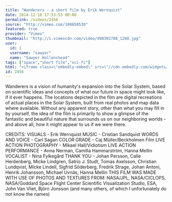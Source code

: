 ```yaml
---
title: "Wanderers - a short film by Erik Wernquist"
date: 2014-12-10 17:53:53 00:00
permalink: /videos/2456
source: "http://vimeo.com/108650530"
featured: true
provider: "Vimeo"
thumbnail: "http://i.vimeocdn.com/video/498302788_1280.jpg"
user:
  id: 1
  username: "sawyer"
  name: "Sawyer Hollenshead"
tags: ["space","short film","sci-fi"]
html: "<iframe class=\"embedly-embed\" src=\"//cdn.embedly.com/widgets/media.html?src=http%3A%2F%2Fplayer.vimeo.com%2Fvideo%2F108650530&wmode=transparent&src_secure=1&url=http%3A%2F%2Fvimeo.com%2F108650530&image=http%3A%2F%2Fi.vimeocdn.com%2Fvideo%2F498302788_1280.jpg&key=daaebf4d9cdd46779200162d0ca86e20&type=text%2Fhtml&schema=vimeo\" width=\"1920\" height=\"816\" scrolling=\"no\" frameborder=\"0\" allowfullscreen></iframe>"
id: 2456
---
```


Wanderers is a vision of humanity's expansion into the Solar System, based on scientific ideas and concepts of what our future in space might look like, if it ever happens. The locations depicted in the film are digital recreations of actual places in the Solar System, built from real photos and map data where available.
Without any apparent story, other than what you may fill in by yourself, the idea of the film is primarily to show a glimpse of the fantastic and beautiful nature that surrounds us on our neighboring worlds - and above all, how it might appear to us if we were there.

CREDITS:
VISUALS - Erik Wernquist 
MUSIC - Cristian Sandquist
WORDS AND VOICE - Carl Sagan
COLOR GRADE - Caj Müller/Beckholmen Film
LIVE ACTION PHOTOGRAPHY - Mikael Hall/Vidiotism
LIVE ACTION PERFORMANCE - Anna Nerman, Camilla Hammarström, Hanna Mellin
VOCALIST - Nina Fylkegård
THANK YOU - Johan Persson, Calle Herdenberg, Micke Lindgren, Satrio J. Studt, Tomas Axelsson, Christian Lundqvist, Micke Lindell, Sigfrid Söderberg, Fredrik Strage, Johan Antoni, Henrik Johansson, Michael Uvnäs, Hanna Mellin
THIS FILM WAS MADE WITH USE OF PHOTOS AND TEXTURES FROM:
NASA/JPL, NASA/CICLOPS, NASA/Goddard Space Flight Center Scientific Visualization Studio, ESA, John Van Vliet, Björn Jonsson (and many others, of which I unfortunately do not know the names)